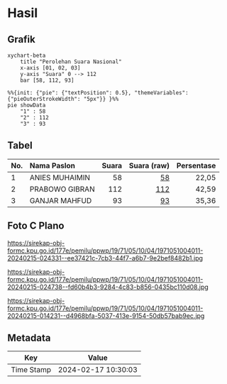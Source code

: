 # Hasil

## Grafik

```mermaid
xychart-beta
    title "Perolehan Suara Nasional"
    x-axis [01, 02, 03]
    y-axis "Suara" 0 --> 112
    bar [58, 112, 93]
```

```mermaid
%%{init: {"pie": {"textPosition": 0.5}, "themeVariables": {"pieOuterStrokeWidth": "5px"}} }%%
pie showData
    "1" : 58
    "2" : 112
    "3" : 93
```

## Tabel

| No. | Nama Paslon    | Suara | Suara (raw) | Persentase |
|:--- |:-------------- | -----:| -----------:| ----------:|
| 1   | ANIES MUHAIMIN | 58    | [58][p-1]   | 22,05      |
| 2   | PRABOWO GIBRAN | 112   | [112][p-2]  | 42,59      |
| 3   | GANJAR MAHFUD  | 93    | [93][p-3]   | 35,36      |


[p-1]: https://github.com/gigit-pemilu/pemilu-2024/blob/main/pilpres/hitung-suara/sub/19-kepulauan-bangka-belitung/sub/71-kota-pangkal-pinang/sub/05-gerunggang/sub/1004-bukit-sari/sub/011-tps/sub/paslon-1.txt
[p-2]: https://github.com/gigit-pemilu/pemilu-2024/blob/main/pilpres/hitung-suara/sub/19-kepulauan-bangka-belitung/sub/71-kota-pangkal-pinang/sub/05-gerunggang/sub/1004-bukit-sari/sub/011-tps/sub/paslon-2.txt
[p-3]: https://github.com/gigit-pemilu/pemilu-2024/blob/main/pilpres/hitung-suara/sub/19-kepulauan-bangka-belitung/sub/71-kota-pangkal-pinang/sub/05-gerunggang/sub/1004-bukit-sari/sub/011-tps/sub/paslon-3.txt

## Foto C Plano

https://sirekap-obj-formc.kpu.go.id/177e/pemilu/ppwp/19/71/05/10/04/1971051004011-20240215-024331--ee37421c-7cb3-44f7-a6b7-9e2bef8482b1.jpg

https://sirekap-obj-formc.kpu.go.id/177e/pemilu/ppwp/19/71/05/10/04/1971051004011-20240215-024738--fd60b4b3-9284-4c83-b856-0435bc110d08.jpg

https://sirekap-obj-formc.kpu.go.id/177e/pemilu/ppwp/19/71/05/10/04/1971051004011-20240215-014231--d4968bfa-5037-413e-9154-50db57bab9ec.jpg


## Metadata

| Key        | Value               |
| ---------- | ------------------- |
| Time Stamp | 2024-02-17 10:30:03 |



